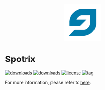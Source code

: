 <div align="center">
    <img src="./public/spotrix.svg" width="120" alt="logo" />
</div>

# Spotrix

[![downloads](https://img.shields.io/travis/Spotrix/spotrix-web)](https://github.com/Spotrix)
[![downloads](https://img.shields.io/github/downloads/Spotrix/spotrix-web/total)](https://github.com/Spotrix)
[![license](https://img.shields.io/github/license/Spotrix/spotrix-web)](https://github.com/Spotrix)
[![tag](https://img.shields.io/github/repo-size/Spotrix/spotrix-web)](https://github.com/Spotrix)

For more information, please refer to [here](https://ciusji.gitbook.io/spotrix/).
